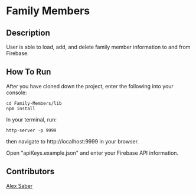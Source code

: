 # Family Members

## Description
User is able to load, add, and delete family member information to and from Firebase.

## How To Run
After you have cloned down the project, enter the following into your console:
```
cd Family-Members/lib
npm install
```
In your terminal, run:
```
http-server -p 9999
```
then navigate to http://localhost:9999 in your browser.

Open "apiKeys.example.json" and enter your Firebase API information.

## Contributors
[Alex Saber](http://www.github.com/alexsaber89)

